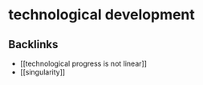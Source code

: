 # technological development



## Backlinks

-   [[technological progress is not linear]]
-   [[singularity]]

